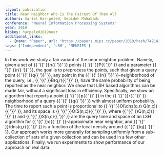 ```yaml
---
layout: publication
title: Near Neighbor Who Is The Fairest Of Them All
authors: Sariel Har-peled, Sepideh Mahabadi
conference: "Neural Information Processing Systems"
year: 2019
bibkey: harpeled2019near
additional_links:
  - {name: "Paper", url: "https://papers.nips.cc/paper/2019/hash/742141ceda6b8f6786609d31c8ef129f-Abstract.html"}
tags: ['Independent', 'LSH', 'NEURIPS']
---
```

In this work we study a fair variant of the near neighbor problem. Namely, given a set of \{\{ '\{\{' \}\}n\{\{ '\}\}' \}\} points \{\{ '\{\{' \}\}P\{\{ '\}\}' \}\} and a parameter \{\{ '\{\{' \}\}r\{\{ '\}\}' \}\}, the goal is to preprocess the points, such that given a query point \{\{ '\{\{' \}\}q\{\{ '\}\}' \}\}, any point in the \{\{ '\{\{' \}\}r\{\{ '\}\}' \}\}-neighborhood of the query, i.e., \{\{ '\{\{' \}\}B(q,r)\{\{ '\}\}' \}\}, have the same probability of being reported as the near neighbor. We show that LSH based algorithms can be made fair, without a significant loss in efficiency. Specifically, we show an algorithm that reports a point \{\{ '\{\{' \}\}p\{\{ '\}\}' \}\} in the \{\{ '\{\{' \}\}r\{\{ '\}\}' \}\}-neighborhood of a query \{\{ '\{\{' \}\}q\{\{ '\}\}' \}\} with almost uniform probability. The time to report such a point is proportional to \{\{ '\{\{' \}\}O(\dns(q.r) Q(n,c))\{\{ '\}\}' \}\}, and its space is \{\{ '\{\{' \}\}O(S(n,c))\{\{ '\}\}' \}\}, where \{\{ '\{\{' \}\}Q(n,c)\{\{ '\}\}' \}\} and \{\{ '\{\{' \}\}S(n,c)\{\{ '\}\}' \}\} are the query time and space of an LSH algorithm for \{\{ '\{\{' \}\}c\{\{ '\}\}' \}\}-approximate near neighbor, and \{\{ '\{\{' \}\}\dns(q,r)\{\{ '\}\}' \}\} is a function of the local density around \{\{ '\{\{' \}\}q\{\{ '\}\}' \}\}. Our approach works more generally for sampling uniformly from a sub-collection of sets of a given collection and can be used in a few other applications. Finally, we run experiments to show performance of our approach on real data.
